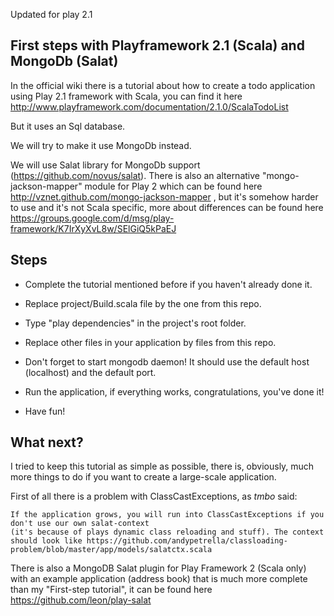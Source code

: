 Updated for play 2.1


First steps with Playframework 2.1 (Scala) and MongoDb (Salat)
--------------------------------------------------

In the official wiki there is a tutorial about how to create a todo
application using Play 2.1 framework with Scala, you can find it here http://www.playframework.com/documentation/2.1.0/ScalaTodoList

But it uses an Sql database.

We will try to make it use MongoDb instead.

We will use Salat library for MongoDb support (https://github.com/novus/salat). There is also an alternative "mongo-jackson-mapper" module for Play 2  which can be found here http://vznet.github.com/mongo-jackson-mapper , but it's somehow harder to use and it's not Scala specific, more about differences can be found here https://groups.google.com/d/msg/play-framework/K7IrXyXvL8w/SElGiQ5kPaEJ   

Steps
-----

* Complete the tutorial mentioned before if you haven't already done it.

* Replace project/Build.scala file by the one from this repo.

* Type "play dependencies" in the project's root folder.

* Replace other files in your application by files from this repo.

* Don't forget to start mongodb daemon! It should use the default host (localhost) and the default port.

* Run the application, if everything works, congratulations, you've done it!

* Have fun!

What next?
----------

I tried to keep this tutorial as simple as possible, there is, obviously, much more things to do if you want to create a large-scale application.

First of all there is a problem with ClassCastExceptions, as *tmbo* said:

```
If the application grows, you will run into ClassCastExceptions if you don't use our own salat-context
(it's because of plays dynamic class reloading and stuff). The context should look like https://github.com/andypetrella/classloading-problem/blob/master/app/models/salatctx.scala
```

There is also a MongoDB Salat plugin for Play Framework 2 (Scala only) with an example application (address book) that is much more complete than my "First-step tutorial", it can be found here https://github.com/leon/play-salat 
